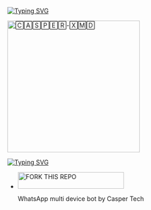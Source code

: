 <a href="https://git.io/typing-svg"><img src="https://readme-typing-svg.demolab.com?font=Black+Ops+One&size=100&pause=900&color=1BAFBAFF&center=true&width=1100&height=150&lines=CASPER-XMD" alt="Typing SVG"></a>
</p>

<a href="https://whatsapp.com/channel/0029VazABxMJZg40sEZBX242">
<img alt="🄲🄰🅂🄿🄴🅁-🅇🄼🄳" height="300" src="https://i.ibb.co/G9xgd0h/IMG-20250126-042719.png">

<a href="https://git.io/typing-svg"><img src="https://readme-typing-svg.demolab.com?font=Black+Ops+One&size=50&pause=1000&color=DAA520&center=true&width=910&height=100&lines=POWERED+BY+𝖢𝖠𝖲𝖯𝖤𝖱+𝖳𝖤𝖢𝖧+;KEEP+USING+CASPER-XMD" alt="Typing SVG" /></a>
  </p>

  </a></p>
- <a href="https://github.com/Traby-qriz/CASPER-XMD/fork"><img title="FORK THIS REPO" src="https://img.shields.io/badge/FORK THE REPO-h?color=rgb(0, 255, 251)&style=for-the-badge&logo=tesla&logoColor=black" width="240" height="38.45"/>
</a></p>
  WhatsApp multi device bot by Casper Tech 





